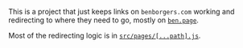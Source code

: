This is a project that just keeps links on `benborgers.com` working and redirecting to where they need to go, mostly on [`ben.page`](https://ben.page).

Most of the redirecting logic is in [`src/pages/[...path].js`](https://github.com/benborgers/www-tombstone/blob/main/src/pages/%5B...path%5D.js).
